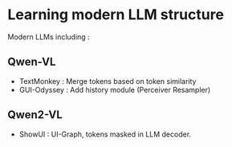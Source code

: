 # Learning modern LLM structure 

Modern LLMs including : 

## Qwen-VL

- TextMonkey : Merge tokens based on token similarity
- GUI-Odyssey : Add history module (Perceiver Resampler)

## Qwen2-VL

- ShowUI : UI-Graph, tokens masked in LLM decoder.
